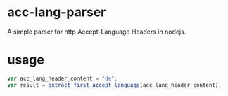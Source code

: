 # acc-lang-parser

A simple parser for http Accept-Language Headers in nodejs.

# usage

```javascript
var acc_lang_header_content = "de";
var result = extract_first_accept_language(acc_lang_header_content);
```